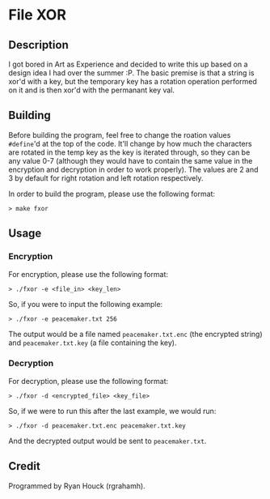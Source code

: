 # File XOR
## Description
I got bored in Art as Experience and decided to write this up based on a design idea I had over the summer :P. The basic premise is that a string is xor'd with a key, but the temporary key has a rotation operation performed on it and is then xor'd with the permanant key val.
## Building
Before building the program, feel free to change the roation values `#define`'d at the top of the code. It'll change by how much the characters are rotated in the temp key as the key is iterated through, so they can be any value 0-7 (although they would have to contain the same value in the encryption and decryption in order to work properly). The values are 2 and 3 by default for right rotation and left rotation respectively.

In order to build the program, please use the following format:
```
> make fxor
```
## Usage
### Encryption
For encryption, please use the following format:
```
> ./fxor -e <file_in> <key_len>
```
So, if you were to input the following example:
```
> ./fxor -e peacemaker.txt 256
```
The output would be a file named `peacemaker.txt.enc` (the encrypted string) and `peacemaker.txt.key` (a file containing the key).
### Decryption
For decryption, please use the following format:
```
> ./fxor -d <encrypted_file> <key_file>
```
So, if we were to run this after the last example, we would run:
```
> ./fxor -d peacemaker.txt.enc peacemaker.txt.key
```
And the decrypted output would be sent to `peacemaker.txt`.
## Credit
Programmed by Ryan Houck (rgrahamh).
